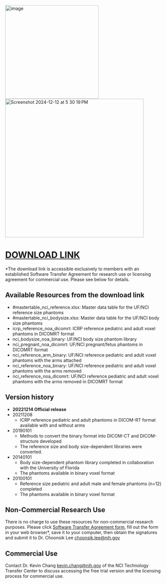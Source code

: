 <img width="300" alt="image" src="https://user-images.githubusercontent.com/22055904/233450972-15856234-7bf7-4035-9e56-cdd239c9d07d.png">

<img width="444" alt="Screenshot 2024-12-12 at 5 30 19 PM" src="https://github.com/user-attachments/assets/e875849f-a6cd-4b72-a189-4d9862a95bff" />

# [DOWNLOAD LINK](https://nih-my.sharepoint.com/:f:/r/personal/leechoonsik_nih_gov/Documents/ncidoseshare/PHANTOMS?csf=1&web=1&e=sAelRf)
*The download link is accessible exclusively to members with an established Software Transfer Agreement for research use or licensing agreement for commercial use. Please see below for details.

## Available Resources from the download link
- #mastertable_nci_reference.xlsx: Master data table for the UF/NCI reference size phantoms
- #mastertable_nci_bodysize.xlsx: Master data table for the UF/NCI body size phantoms
- icrp_reference_noa_dicomrt: ICRP reference pediatric and adult voxel phantoms in DICOMRT format
- nci_bodysize_noa_binary: UF/NCI body size phantom library
- nci_pregnant_noa_dicomrt: UF/NCI pregnant/fetus phantoms in DICOMRT format
- nci_reference_arm_binary: UF/NCI reference pediatric and adult voxel phantoms with the arms attached
- nci_reference_noa_binary: UF/NCI reference pediatric and adult voxel phantoms with the arms removed
- nci_reference_noa_dicomrt: UF/NCI reference pediatric and adult voxel phantoms with the arms removed in DICOMRT format

## Version history

- **20221214 Official release**
- 20211208
  - ICRP reference pediatric and adult phantoms in DICOM-RT format available with and without arms
- 20190101
  - Methods to convert the binary format into DICOM-CT and DICOM-structure developed
  - The reference size and body size-dependent libraries were converted.
- 20140101
  - Body size-dependent phantom library completed in collaboration with the University of Florida
  - The phantoms available in binary voxel format
- 20100101
  - Reference size pediatric and adult male and female phantoms (n=12) completed
  - The phantoms available in binary voxel format

## Non-Commercial Research Use

There is no charge to use these resources for non-commercial research purposes. Please click [Software Transfer Agreement form](https://dceg.cancer.gov/tools/radiation-dosimetry-tools/ncidose-software-transfer-agreement.pdf), fill out the form in your web browser*, save it to your computer, then obtain the signatures and submit it to Dr. Choonsik Lee choonsik.lee@nih.gov

## Commercial Use

Contact Dr. Kevin Chang kevin.chang@nih.gov of the NCI Technology Transfer Center to discuss accessing the free trial version and the licensing process for commercial use.
